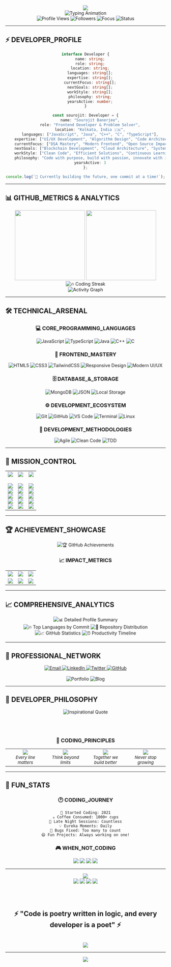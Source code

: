 <div align="center">
  <img src="https://capsule-render.vercel.app/api?type=waving&color=0:1e3a5f,25:2c5282,50:3182ce,75:63b3ed,100:1e3a5f&height=220&section=header&text=SOUROJIT%20BANERJEE&fontSize=48&fontColor=f7fafc&animation=fadeIn&fontAlignY=35&stroke=2d3748&strokeWidth=1&desc=Crafting%20Digital%20Excellence&descSize=18&descAlignY=55&font=Poppins" />
</div>

<div align="center">
  <img src="https://readme-typing-svg.demolab.com?font=JetBrains+Mono&weight=700&size=28&duration=3500&pause=1000&color=2b6cb0&center=true&vCenter=true&multiline=true&width=700&height=120&lines=Frontend+Developer+%F0%9F%92%BB;Open+Source+Contributor+%F0%9F%8C%8D;Problem+Solver+%F0%9F%A7%A0;Code+Architect+%F0%9F%8F%97%EF%B8%8F;Innovation+Engineer+%E2%9A%A1" alt="Typing Animation" />
</div>

<div align="center">
  <img src="https://komarev.com/ghpvc/?username=sourojitbanerjee&style=for-the-badge&color=2b6cb0&labelColor=1a202c" alt="Profile Views" />
  <img src="https://img.shields.io/github/followers/sourojitbanerjee?style=for-the-badge&color=3182ce&labelColor=1a202c" alt="Followers" />
  <img src="https://img.shields.io/badge/Focus-Frontend%20Development-4299e1?style=for-the-badge&labelColor=1a202c" alt="Focus" />
  <img src="https://img.shields.io/badge/Status-Building%20Tomorrow-63b3ed?style=for-the-badge&labelColor=1a202c" alt="Status" />
</div>

---

## ⚡ DEVELOPER_PROFILE

<div align="center">

```typescript
interface Developer {
    name: string;
    role: string;
    location: string;
    languages: string[];
    expertise: string[];
    currentFocus: string[];
    nextGoals: string[];
    workStyle: string[];
    philosophy: string;
    yearsActive: number;
}

const sourojit: Developer = {
    name: "Sourojit Banerjee",
    role: "Frontend Developer & Problem Solver",
    location: "Kolkata, India 🇮🇳",
    languages: ["JavaScript", "Java", "C++", "C", "TypeScript"],
    expertise: ["UI/UX Development", "Algorithm Design", "Code Architecture"],
    currentFocus: ["DSA Mastery", "Modern Frontend", "Open Source Impact"],
    nextGoals: ["Blockchain Development", "Cloud Architecture", "System Design"],
    workStyle: ["Clean Code", "Efficient Solutions", "Continuous Learning"],
    philosophy: "Code with purpose, build with passion, innovate with impact",
    yearsActive: 3
};

console.log(`🚀 Currently building the future, one commit at a time!`);
```

</div>

---

## 📊 GITHUB_METRICS & ANALYTICS

<div align="center">
  <img height="220" src="https://github-readme-stats.vercel.app/api?username=sourojitbanerjee&show_icons=true&theme=blue-white&include_all_commits=true&count_private=true&hide_border=true&bg_color=f7fafc&title_color=2b6cb0&icon_color=3182ce&text_color=2d3748&border_color=e2e8f0&custom_title=📈%20GitHub%20Performance"/>
  <img height="220" src="https://github-readme-stats.vercel.app/api/top-langs/?username=sourojitbanerjee&layout=compact&langs_count=8&theme=blue-white&hide_border=true&bg_color=f7fafc&title_color=2b6cb0&text_color=2d3748&border_color=e2e8f0&custom_title=🔥%20Language%20Mastery"/>
</div>

<div align="center">
  <img src="https://github-readme-streak-stats.herokuapp.com/?user=sourojitbanerjee&theme=blue-white&hide_border=true&background=f7fafc&stroke=2b6cb0&ring=3182ce&fire=4299e1&currStreakLabel=2d3748&sideNums=2b6cb0&currStreakNum=3182ce&dates=4a5568&sideLabels=2d3748" alt="🔥 Coding Streak" />
</div>

<div align="center">
  <img src="https://github-readme-activity-graph.vercel.app/graph?username=sourojitbanerjee&custom_title=📊%20Contribution%20Timeline&hide_border=true&bg_color=f7fafc&color=2b6cb0&line=3182ce&point=4299e1&area=true&area_color=bee3f8" alt="Activity Graph" />
</div>

---

## 🛠️ TECHNICAL_ARSENAL

<div align="center">

### 💻 CORE_PROGRAMMING_LANGUAGES
![JavaScript](https://img.shields.io/badge/JavaScript-2b6cb0?style=for-the-badge&logo=javascript&logoColor=f7d794&labelColor=1a202c)
![TypeScript](https://img.shields.io/badge/TypeScript-3182ce?style=for-the-badge&logo=typescript&logoColor=f7fafc&labelColor=1a202c)
![Java](https://img.shields.io/badge/Java-4299e1?style=for-the-badge&logo=openjdk&logoColor=f7fafc&labelColor=1a202c)
![C++](https://img.shields.io/badge/C++-63b3ed?style=for-the-badge&logo=c%2B%2B&logoColor=f7fafc&labelColor=1a202c)
![C](https://img.shields.io/badge/C-90cdf4?style=for-the-badge&logo=c&logoColor=1a202c&labelColor=f7fafc)

### 🎨 FRONTEND_MASTERY
![HTML5](https://img.shields.io/badge/HTML5-2b6cb0?style=for-the-badge&logo=html5&logoColor=f6e05e&labelColor=1a202c)
![CSS3](https://img.shields.io/badge/CSS3-3182ce?style=for-the-badge&logo=css3&logoColor=9ae6b4&labelColor=1a202c)
![TailwindCSS](https://img.shields.io/badge/Tailwind_CSS-4299e1?style=for-the-badge&logo=tailwind-css&logoColor=f7fafc&labelColor=1a202c)
![Responsive Design](https://img.shields.io/badge/Responsive_Design-63b3ed?style=for-the-badge&logo=css3&logoColor=f7fafc&labelColor=1a202c)
![Modern UI/UX](https://img.shields.io/badge/Modern_UI/UX-90cdf4?style=for-the-badge&logo=figma&logoColor=1a202c&labelColor=f7fafc)

### 🗄️ DATABASE_&_STORAGE
![MongoDB](https://img.shields.io/badge/MongoDB-2b6cb0?style=for-the-badge&logo=mongodb&logoColor=68d391&labelColor=1a202c)
![JSON](https://img.shields.io/badge/JSON-3182ce?style=for-the-badge&logo=json&logoColor=f7d794&labelColor=1a202c)
![Local Storage](https://img.shields.io/badge/Browser_Storage-4299e1?style=for-the-badge&logo=google-chrome&logoColor=f7fafc&labelColor=1a202c)

### ⚙️ DEVELOPMENT_ECOSYSTEM
![Git](https://img.shields.io/badge/Git-2b6cb0?style=for-the-badge&logo=git&logoColor=fc8181&labelColor=1a202c)
![GitHub](https://img.shields.io/badge/GitHub-3182ce?style=for-the-badge&logo=github&logoColor=f7fafc&labelColor=1a202c)
![VS Code](https://img.shields.io/badge/VS_Code-4299e1?style=for-the-badge&logo=visual%20studio%20code&logoColor=90cdf4&labelColor=1a202c)
![Terminal](https://img.shields.io/badge/Terminal-63b3ed?style=for-the-badge&logo=gnu-bash&logoColor=68d391&labelColor=1a202c)
![Linux](https://img.shields.io/badge/Linux-90cdf4?style=for-the-badge&logo=linux&logoColor=1a202c&labelColor=f7fafc)

### 🔧 DEVELOPMENT_METHODOLOGIES
![Agile](https://img.shields.io/badge/Agile_Development-2b6cb0?style=for-the-badge&logo=agile&logoColor=f7fafc&labelColor=1a202c)
![Clean Code](https://img.shields.io/badge/Clean_Code-3182ce?style=for-the-badge&logo=code&logoColor=f7fafc&labelColor=1a202c)
![TDD](https://img.shields.io/badge/Test_Driven_Development-4299e1?style=for-the-badge&logo=testing&logoColor=f7fafc&labelColor=1a202c)

</div>

---

## 🎯 MISSION_CONTROL

<div align="center">
  <table>
    <tr>
      <td align="center" width="33%">
        <img src="https://img.shields.io/badge/🚀_ACTIVE_PROJECTS-2b6cb0?style=for-the-badge&logoColor=f7fafc" />
        <br><br>
        <img src="https://img.shields.io/badge/🎨_Frontend_Innovation-f7fafc?style=flat-square&logoColor=2b6cb0&color=2b6cb0" />
        <br>
        <img src="https://img.shields.io/badge/🧠_Algorithm_Mastery-f7fafc?style=flat-square&logoColor=3182ce&color=3182ce" />
        <br>
        <img src="https://img.shields.io/badge/🌍_Open_Source_Impact-f7fafc?style=flat-square&logoColor=4299e1&color=4299e1" />
        <br>
        <img src="https://img.shields.io/badge/💡_Creative_Problem_Solving-f7fafc?style=flat-square&logoColor=63b3ed&color=63b3ed" />
        <br>
        <img src="https://img.shields.io/badge/📚_Knowledge_Sharing-f7fafc?style=flat-square&logoColor=90cdf4&color=90cdf4" />
      </td>
      <td align="center" width="33%">
        <img src="https://img.shields.io/badge/🎯_CURRENT_FOCUS-3182ce?style=for-the-badge&logoColor=f7fafc" />
        <br><br>
        <img src="https://img.shields.io/badge/⚡_Performance_Optimization-f7fafc?style=flat-square&logoColor=2b6cb0&color=2b6cb0" />
        <br>
        <img src="https://img.shields.io/badge/🔥_Modern_Web_Technologies-f7fafc?style=flat-square&logoColor=3182ce&color=3182ce" />
        <br>
        <img src="https://img.shields.io/badge/🛠️_Tool_Development-f7fafc?style=flat-square&logoColor=4299e1&color=4299e1" />
        <br>
        <img src="https://img.shields.io/badge/📱_Responsive_Design_Mastery-f7fafc?style=flat-square&logoColor=63b3ed&color=63b3ed" />
        <br>
        <img src="https://img.shields.io/badge/💻_Code_Architecture-f7fafc?style=flat-square&logoColor=90cdf4&color=90cdf4" />
      </td>
      <td align="center" width="33%">
        <img src="https://img.shields.io/badge/🌟_FUTURE_VISION-4299e1?style=for-the-badge&logoColor=f7fafc" />
        <br><br>
        <img src="https://img.shields.io/badge/⛓️_Blockchain_Innovation-f7fafc?style=flat-square&logoColor=2b6cb0&color=2b6cb0" />
        <br>
        <img src="https://img.shields.io/badge/☁️_Cloud_Architecture-f7fafc?style=flat-square&logoColor=3182ce&color=3182ce" />
        <br>
        <img src="https://img.shields.io/badge/🔧_API_Design_Excellence-f7fafc?style=flat-square&logoColor=4299e1&color=4299e1" />
        <br>
        <img src="https://img.shields.io/badge/🏗️_System_Design_Mastery-f7fafc?style=flat-square&logoColor=63b3ed&color=63b3ed" />
        <br>
        <img src="https://img.shields.io/badge/🤖_AI_Integration-f7fafc?style=flat-square&logoColor=90cdf4&color=90cdf4" />
      </td>
    </tr>
  </table>
</div>

---

## 🏆 ACHIEVEMENT_SHOWCASE

<div align="center">
  <img src="https://github-profile-trophy.vercel.app/?username=sourojitbanerjee&theme=blue_navy&no-frame=true&no-bg=true&margin-w=6&margin-h=6&row=2&column=4&title=Commit,Stars,Followers,Repositories,PullRequest,Issues,MultiLanguage,Experience" alt="🏆 GitHub Achievements" />
</div>

<div align="center">
  
### 📈 IMPACT_METRICS
  
<table>
<tr>
<td align="center">
<img src="https://img.shields.io/badge/💼_PROJECTS_COMPLETED-25+-2b6cb0?style=for-the-badge&logoColor=f7fafc" />
</td>
<td align="center">
<img src="https://img.shields.io/badge/🐛_BUGS_SQUASHED-100+-3182ce?style=for-the-badge&logoColor=f7fafc" />
</td>
<td align="center">
<img src="https://img.shields.io/badge/⭐_CONTRIBUTIONS-500+-4299e1?style=for-the-badge&logoColor=f7fafc" />
</td>
</tr>
<tr>
<td align="center">
<img src="https://img.shields.io/badge/🎯_PROBLEM_SOLVED-200+-63b3ed?style=for-the-badge&logoColor=1a202c" />
</td>
<td align="center">
<img src="https://img.shields.io/badge/🌟_CODE_REVIEWS-50+-90cdf4?style=for-the-badge&logoColor=1a202c" />
</td>
<td align="center">
<img src="https://img.shields.io/badge/🚀_DEPLOYMENTS-30+-bee3f8?style=for-the-badge&logoColor=1a202c" />
</td>
</tr>
</table>

</div>

---

## 📈 COMPREHENSIVE_ANALYTICS

<div align="center">
  <img src="https://github-profile-summary-cards.vercel.app/api/cards/profile-details?username=sourojitbanerjee&theme=blue_white&hide_border=true" alt="📊 Detailed Profile Summary" />
</div>

<div align="center">
  <img src="https://github-profile-summary-cards.vercel.app/api/cards/most-commit-language?username=sourojitbanerjee&theme=blue_white&hide_border=true" alt="🔥 Top Languages by Commit" />
  <img src="https://github-profile-summary-cards.vercel.app/api/cards/repos-per-language?username=sourojitbanerjee&theme=blue_white&hide_border=true" alt="📂 Repository Distribution" />
</div>

<div align="center">
  <img src="https://github-profile-summary-cards.vercel.app/api/cards/stats?username=sourojitbanerjee&theme=blue_white&hide_border=true" alt="📈 GitHub Statistics" />
  <img src="https://github-profile-summary-cards.vercel.app/api/cards/productive-time?username=sourojitbanerjee&theme=blue_white&hide_border=true&utc_offset=5.5" alt="⏰ Productivity Timeline" />
</div>

---

## 🤝 PROFESSIONAL_NETWORK

<div align="center">
  <a href="mailto:contact.glsouronline@gmail.com">
    <img src="https://img.shields.io/badge/📧_Gmail-2b6cb0?style=for-the-badge&logo=gmail&logoColor=f7fafc" alt="Email" />
  </a>
  <a href="https://www.linkedin.com/in/souroman/">
    <img src="https://img.shields.io/badge/💼_LinkedIn-3182ce?style=for-the-badge&logo=linkedin&logoColor=f7fafc" alt="LinkedIn" />
  </a>
  <a href="https://twitter.com/souro8anerjee">
    <img src="https://img.shields.io/badge/🐦_Twitter-4299e1?style=for-the-badge&logo=twitter&logoColor=f7fafc" alt="Twitter" />
  </a>
  <a href="https://github.com/sourojitbanerjee">
    <img src="https://img.shields.io/badge/💻_GitHub-63b3ed?style=for-the-badge&logo=github&logoColor=1a202c" alt="GitHub" />
  </a>
</div>

<div align="center">
  <br>
  <img src="https://img.shields.io/badge/🌐_PORTFOLIO-Coming_Soon-90cdf4?style=for-the-badge&logoColor=1a202c" alt="Portfolio" />
  <img src="https://img.shields.io/badge/📝_BLOG-Tech_Insights-bee3f8?style=for-the-badge&logoColor=1a202c" alt="Blog" />
</div>

---

## 💭 DEVELOPER_PHILOSOPHY

<div align="center">
  
  <img src="https://quotes-github-readme.vercel.app/api?type=horizontal&theme=blue_white&quote=Clean%20code%20always%20looks%20like%20it%20was%20written%20by%20someone%20who%20cares&author=Robert%20C.%20Martin" alt="Inspirational Quote" />
  
  <br><br>
  
  ### 🎨 **CODING_PRINCIPLES**
  
  <table>
  <tr>
  <td align="center" width="25%">
  <img src="https://img.shields.io/badge/🎯-PRECISION-2b6cb0?style=for-the-badge&logoColor=f7fafc" />
  <br><sub><i>Every line matters</i></sub>
  </td>
  <td align="center" width="25%">
  <img src="https://img.shields.io/badge/💡-INNOVATION-3182ce?style=for-the-badge&logoColor=f7fafc" />
  <br><sub><i>Think beyond limits</i></sub>
  </td>
  <td align="center" width="25%">
  <img src="https://img.shields.io/badge/🤝-COLLABORATION-4299e1?style=for-the-badge&logoColor=f7fafc" />
  <br><sub><i>Together we build better</i></sub>
  </td>
  <td align="center" width="25%">
  <img src="https://img.shields.io/badge/📚-LEARNING-63b3ed?style=for-the-badge&logoColor=f7fafc" />
  <br><sub><i>Never stop growing</i></sub>
  </td>
  </tr>
  </table>
  
</div>

---

## 🎉 FUN_STATS

<div align="center">

### 🕐 **CODING_JOURNEY**

```
📅 Started Coding: 2021
☕ Coffee Consumed: 1000+ cups
🌙 Late Night Sessions: Countless
💡 Eureka Moments: Daily
🐛 Bugs Fixed: Too many to count
😄 Fun Projects: Always working on one!
```

### 🎮 **WHEN_NOT_CODING**

<img src="https://img.shields.io/badge/🎵_Music-Inspiration_Fuel-2b6cb0?style=flat-square&logoColor=f7fafc" />
<img src="https://img.shields.io/badge/📚_Reading-Tech_Blogs-3182ce?style=flat-square&logoColor=f7fafc" />
<img src="https://img.shields.io/badge/🎯_Gaming-Strategy_Games-4299e1?style=flat-square&logoColor=f7fafc" />
<img src="https://img.shields.io/badge/🌱_Learning-New_Technologies-63b3ed?style=flat-square&logoColor=f7fafc" />

</div>

---

<div align="center">
  
  <img src="https://img.shields.io/badge/💻_CRAFTED_WITH-2b6cb0?style=for-the-badge&logoColor=f7fafc" />
  <br>
  <img src="https://img.shields.io/badge/❤️-PASSION-3182ce?style=for-the-badge&logoColor=f7fafc" />
  <img src="https://img.shields.io/badge/🎯-PRECISION-4299e1?style=for-the-badge&logoColor=f7fafc" />
  <img src="https://img.shields.io/badge/✨-INNOVATION-63b3ed?style=for-the-badge&logoColor=f7fafc" />
  <img src="https://img.shields.io/badge/🚀-DEDICATION-90cdf4?style=for-the-badge&logoColor=1a202c" />
  
  <br><br>
  
  <h2>⚡ "Code is poetry written in logic, and every developer is a poet" ⚡</h2>
  
  <br>
  
  <img src="https://img.shields.io/badge/⭐_IF_YOU_LIKE_MY_WORK-GIVE_A_STAR-f7d794?style=for-the-badge&logoColor=1a202c" />
  
</div>

---

<div align="center">
  <img src="https://capsule-render.vercel.app/api?type=waving&color=0:1e3a5f,25:2c5282,50:3182ce,75:63b3ed,100:1e3a5f&height=140&section=footer&animation=fadeIn&fontColor=f7fafc&fontSize=16&desc=Thank%20you%20for%20visiting!%20Let's%20build%20something%20amazing%20together%20🚀&descAlignY=75" />
</div>
